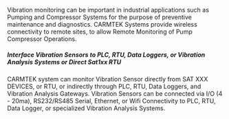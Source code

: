 
Vibration monitoring can be important in industrial applications such as Pumping and Compressor Systems for the purpose of preventive maintenance and diagnostics. CARMTEK Systems provide wireless connectivity to remote sites, to allow Remote Monitoring of Pump Compressor Operations.

##### Interface Vibration Sensors to PLC, RTU, Data Loggers, or Vibration Analysis Systems or Direct Sat1xx RTU
CARMTEK system can monitor Vibration Sensor directly from SAT XXX DEVICES, or RTU, or indirectly through PLC, RTU, Data Loggers, and Vibration Analysis Gateways. Vibration Sensors can be connected via I/O (4 - 20ma), RS232/RS485 Serial, Ethernet, or Wifi Connectivity to PLC, RTU, Data Logger, or specialized Vibration Analysis Systems.